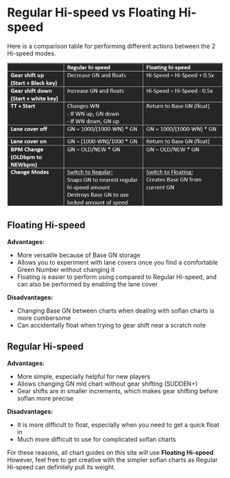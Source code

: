 # Regular Hi-speed vs Floating Hi-speed

Here is a comparison table for performing different actions between the 2 Hi-speed modes.

![Regular vs floating comp table](action_table.png "Regular Hi-speed vs Floating Hi-speed")

## Floating Hi-speed

**Advantages:**

- More versatile because of Base GN storage
- Allows you to experiment with lane covers once you find a comfortable Green Number without changing it
- Floating is easier to perform using compared to Regular Hi-speed, and can also be performed by enabling the lane cover

**Disadvantages:**

- Changing Base GN between charts when dealing with soflan charts is more cumbersome
- Can accidentally float when trying to gear shift near a scratch note

## Regular Hi-speed

**Advantages:**

- More simple, especially helpful for new players
- Allows changing GN mid chart without gear shifting (SUDDEN+)
- Gear shifts are in smaller increments, which makes gear shifting before soflan more precise

**Disadvantages:**

- It is more difficult to float, especially when you need to get a quick float in
- Much more difficult to use for complicated soflan charts

For these reasons, all chart guides on this site will use **Floating Hi-speed**. However, feel free to get creative with the simpler soflan charts as Regular Hi-speed can definitely pull its weight.